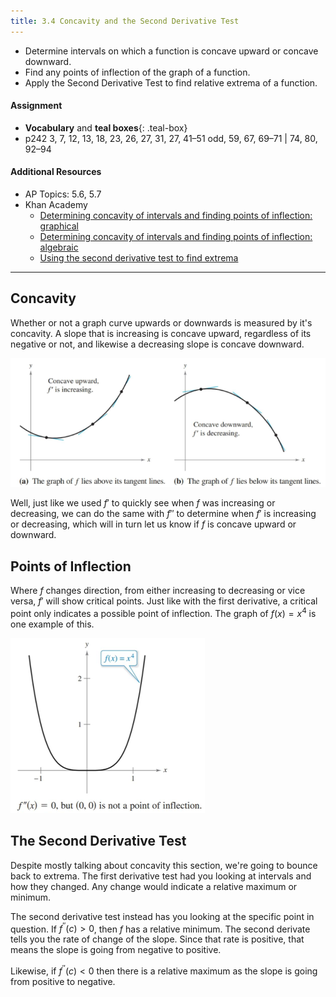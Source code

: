 ```yaml
---
title: 3.4 Concavity and the Second Derivative Test
---
```



- Determine intervals on which a function is concave upward or concave downward.
- Find any points of inflection of the graph of a function.
- Apply the Second Derivative Test to find relative extrema of a function.

#### Assignment

- **Vocabulary** and **teal boxes**{: .teal-box}
- p242 3, 7, 12, 13, 18, 23, 26, 27, 31, 27, 41–51 odd, 59, 67, 69–71 \| 74, 80, 92–94

#### Additional Resources

- AP Topics: 5.6, 5.7
- Khan Academy
  - [Determining concavity of intervals and finding points of inflection: graphical](https://www.khanacademy.org/math/ap-calculus-ab/ab-diff-analytical-applications-new/ab-5-6a/v/concavity-concave-upwards-and-concave-downwards-intervals)
  - [Determining concavity of intervals and finding points of inflection: algebraic](https://www.khanacademy.org/math/ap-calculus-ab/ab-diff-analytical-applications-new/ab-5-6b/v/analyzing-concavity-algebraically)
  - [Using the second derivative test to find extrema](https://www.khanacademy.org/math/ap-calculus-ab/ab-diff-analytical-applications-new/ab-5-7/v/second-derivative-test)

---

## Concavity

Whether or not a graph curve upwards or downwards is measured by it's concavity. A slope that is increasing is concave upward, regardless of its negative or not, and likewise a decreasing slope is concave downward.

![Concavity up versus down](../img/3.4-concavity.png)

Well, just like we used $f'$ to quickly see when $f$ was increasing or decreasing, we can do the same with $f''$ to determine when $f'$ is increasing or decreasing, which will in turn let us know if $f$ is concave upward or downward.

## Points of Inflection

Where $f$ changes direction, from either increasing to decreasing or vice versa, $f'$ will show critical points. Just like with the first derivative, a critical point only indicates a possible point of inflection. The graph of $f(x)=x^4$ is one example of this.

![No inflection point](../img/3.4-false-inflection.png)

## The Second Derivative Test

Despite mostly talking about concavity this section, we're going to bounce back to extrema. The first derivative test had you looking at intervals and how they changed. Any change would indicate a relative maximum or minimum.

The second derivative test instead has you looking at the specific point in question. If $f^{\prime\prime}(c) > 0$, then $f$ has a relative minimum. The second derivate tells you the rate of change of the slope. Since that rate is positive, that means the slope is going from negative to positive.

Likewise, if $f^{\prime\prime}(c) < 0$ then there is a relative maximum as the slope is going from positive to negative.
